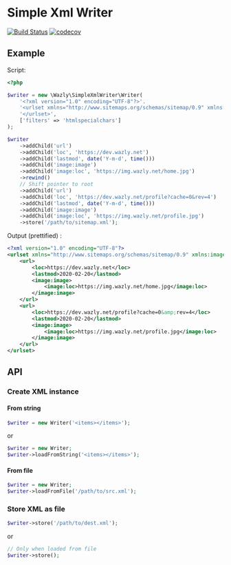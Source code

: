 # Simple Xml Writer

[![Build Status](https://travis-ci.org/KNJ/simple-xml-writer.svg?branch=master)](https://travis-ci.org/KNJ/simple-xml-writer)
[![codecov](https://codecov.io/gh/KNJ/simple-xml-writer/branch/master/graph/badge.svg)](https://codecov.io/gh/KNJ/simple-xml-writer)

## Example

Script:

```php
<?php

$writer = new \Wazly\SimpleXmlWriter\Writer(
    '<?xml version="1.0" encoding="UTF-8"?>'.
    '<urlset xmlns="http://www.sitemaps.org/schemas/sitemap/0.9" xmlns:image="http://www.google.com/schemas/sitemap-image/1.1">'.
    '</urlset>',
    ['filters' => 'htmlspecialchars']
);

$writer
    ->addChild('url')
    ->addChild('loc', 'https://dev.wazly.net')
    ->addChild('lastmod', date('Y-m-d', time()))
    ->addChild('image:image')
    ->addChild('image:loc', 'https://img.wazly.net/home.jpg')
    ->rewind()
    // Shift pointer to root
    ->addChild('url')
    ->addChild('loc', 'https://dev.wazly.net/profile?cache=0&rev=4')
    ->addChild('lastmod', date('Y-m-d', time()))
    ->addChild('image:image')
    ->addChild('image:loc', 'https://img.wazly.net/profile.jpg')
    ->store('/path/to/sitemap.xml');
```

Output (prettified) :

```xml
<?xml version="1.0" encoding="UTF-8"?>
<urlset xmlns="http://www.sitemaps.org/schemas/sitemap/0.9" xmlns:image="http://www.google.com/schemas/sitemap-image/1.1">
    <url>
        <loc>https://dev.wazly.net</loc>
        <lastmod>2020-02-20</lastmod>
        <image:image>
            <image:loc>https://img.wazly.net/home.jpg</image:loc>
        </image:image>
    </url>
    <url>
        <loc>https://dev.wazly.net/profile?cache=0&amp;rev=4</loc>
        <lastmod>2020-02-20</lastmod>
        <image:image>
            <image:loc>https://img.wazly.net/profile.jpg</image:loc>
        </image:image>
    </url>
</urlset>
```

## API

### Create XML instance

#### From string

```php
$writer = new Writer('<items></items>');
```

or

```php
$writer = new Writer;
$writer->loadFromString('<items></items>');
```

#### From file

```php
$writer = new Writer;
$writer->loadFromFile('/path/to/src.xml');
```

### Store XML as file

```php
$writer->store('/path/to/dest.xml');
```
or

```php
// Only when loaded from file
$writer->store();
```

